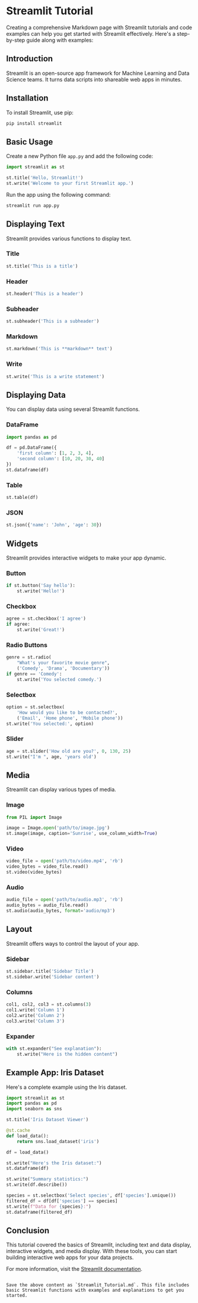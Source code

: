 # Streamlit Tutorial
Creating a comprehensive Markdown page with Streamlit tutorials and code examples can help you get started with Streamlit effectively. Here's a step-by-step guide along with examples:

## Introduction
Streamlit is an open-source app framework for Machine Learning and Data Science teams. It turns data scripts into shareable web apps in minutes. 

## Installation
To install Streamlit, use pip:
```bash
pip install streamlit
```

## Basic Usage
Create a new Python file `app.py` and add the following code:
```python
import streamlit as st

st.title('Hello, Streamlit!')
st.write('Welcome to your first Streamlit app.')
```

Run the app using the following command:
```bash
streamlit run app.py
```

## Displaying Text
Streamlit provides various functions to display text.

### Title
```python
st.title('This is a title')
```

### Header
```python
st.header('This is a header')
```

### Subheader
```python
st.subheader('This is a subheader')
```

### Markdown
```python
st.markdown('This is **markdown** text')
```

### Write
```python
st.write('This is a write statement')
```

## Displaying Data
You can display data using several Streamlit functions.

### DataFrame
```python
import pandas as pd

df = pd.DataFrame({
    'first column': [1, 2, 3, 4],
    'second column': [10, 20, 30, 40]
})
st.dataframe(df)
```

### Table
```python
st.table(df)
```

### JSON
```python
st.json({'name': 'John', 'age': 30})
```

## Widgets
Streamlit provides interactive widgets to make your app dynamic.

### Button
```python
if st.button('Say hello'):
    st.write('Hello!')
```

### Checkbox
```python
agree = st.checkbox('I agree')
if agree:
    st.write('Great!')
```

### Radio Buttons
```python
genre = st.radio(
    "What's your favorite movie genre",
    ('Comedy', 'Drama', 'Documentary'))
if genre == 'Comedy':
    st.write('You selected comedy.')
```

### Selectbox
```python
option = st.selectbox(
    'How would you like to be contacted?',
    ('Email', 'Home phone', 'Mobile phone'))
st.write('You selected:', option)
```

### Slider
```python
age = st.slider('How old are you?', 0, 130, 25)
st.write("I'm ", age, 'years old')
```

## Media
Streamlit can display various types of media.

### Image
```python
from PIL import Image

image = Image.open('path/to/image.jpg')
st.image(image, caption='Sunrise', use_column_width=True)
```

### Video
```python
video_file = open('path/to/video.mp4', 'rb')
video_bytes = video_file.read()
st.video(video_bytes)
```

### Audio
```python
audio_file = open('path/to/audio.mp3', 'rb')
audio_bytes = audio_file.read()
st.audio(audio_bytes, format='audio/mp3')
```

## Layout
Streamlit offers ways to control the layout of your app.

### Sidebar
```python
st.sidebar.title('Sidebar Title')
st.sidebar.write('Sidebar content')
```

### Columns
```python
col1, col2, col3 = st.columns(3)
col1.write('Column 1')
col2.write('Column 2')
col3.write('Column 3')
```

### Expander
```python
with st.expander("See explanation"):
    st.write("Here is the hidden content")
```

## Example App: Iris Dataset
Here's a complete example using the Iris dataset.

```python
import streamlit as st
import pandas as pd
import seaborn as sns

st.title('Iris Dataset Viewer')

@st.cache
def load_data():
    return sns.load_dataset('iris')

df = load_data()

st.write("Here's the Iris dataset:")
st.dataframe(df)

st.write("Summary statistics:")
st.write(df.describe())

species = st.selectbox('Select species', df['species'].unique())
filtered_df = df[df['species'] == species]
st.write(f"Data for {species}:")
st.dataframe(filtered_df)
```

## Conclusion
This tutorial covered the basics of Streamlit, including text and data display, interactive widgets, and media display. With these tools, you can start building interactive web apps for your data projects.

For more information, visit the [Streamlit documentation](https://docs.streamlit.io/).
```

Save the above content as `Streamlit_Tutorial.md`. This file includes basic Streamlit functions with examples and explanations to get you started.
